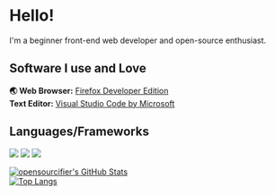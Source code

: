 # Hello!
I'm a beginner front-end web developer and open-source enthusiast.
## Software I use and Love
**🌏 Web Browser:** [Firefox Developer Edition](https://www.mozilla.org/en-US/firefox/developer/)  
**Text Editor:** [Visual Studio Code by Microsoft](https://code.visualstudio.com/)   
## Languages/Frameworks
<img src="https://img.shields.io/badge/html5%20-%23E34F26.svg?&style=for-the-badge&logo=html5&logoColor=white"> <img src="https://img.shields.io/badge/css3%20-%231572B6.svg?&style=for-the-badge&logo=css3&logoColor=white"> <img src="https://img.shields.io/badge/javascript%20-ffdd00.svg?&style=for-the-badge&logo=javascript&logoColor=black">  
  
[![opensourcifier's GitHub Stats](https://github-readme-stats.vercel.app/api?username=opensourcifier)](https://github.com/opensourcifier)  
[![Top Langs](https://github-readme-stats.vercel.app/api/top-langs/?username=opensourcifier&layout=compact)](https://github.com/opensourcifier)
